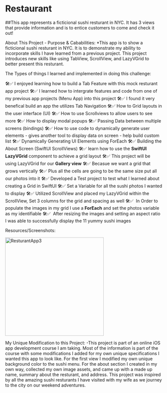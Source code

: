 # Restaurant

##This app represents a ficticional sushi resturant in NYC. It has 3 views that provide information and is to entice customers to come and check it out!

About This Project - Purpose & Cababilities: *This app is to show a ficticional sushi resturant in NYC. It is to demonstrate my ability to incorporate skills I have learned from a previous project. This project introduces new skills like using TabView, ScrollView, and LazyVGrid to better present this resturant. 

The Types of things I learned and implemented in doing this challenge: 

🛠️✅ I enjoyed learning how to build a Tab Feature with this mock resturant app project
🛠️✅ I learned how to intergrate features and code from one of my previous app projects (Menu App) into this project
🛠️✅ I found it very benefical build an app the utilizes Tab Navigation
🛠️✅ How to Grid layouts in the user interface (UI)
🛠️✅ How to use Scrollviews to allow users to see more
🛠️✅ How to display modal popups
🛠️✅ Passing Data between multiple screens (bindings)
🛠️✅ How to use code to dynamically generate user elements
    - gives another tool to display data on screen
    - help build custom list
🛠️✅ Dynamically Generating UI Elements using ForEach
🛠️✅ Building the About Screen (SwiftUI ScrollViews)
🛠️✅ learn how to use the **SwiftUI LazyVGrid** component to achieve a grid layout
🛠️✅ This project will be using LazyVGrid for our **Gallery view**
🛠️✅ Becasue we want a grid that grows vertically
🛠️✅ Plus all the cells are going to be the same size put all our photos into it
🛠️✅ Developed a Test project to test what I learned about creating a Grid in SwiftUI
🛠️✅ Set a Variable for all the sushi photos I wanted to display 
🛠️✅ Utilized ScrollView and placed my LazyVGrid within the ScrollView, Set 3 columns for the grid and spacing as well
🛠️✅  In Order to populate the images in my grid I use a **ForEach** and set the photos variable as my identifiable
🛠️✅  After resizing the images and setting an aspect ratio I was able to successfully display the 11 yummy sushi images


Resources/Screenshots:

<img width="316" alt="ResturantApp3" src="https://github.com/user-attachments/assets/3501ca16-53f9-420d-9c61-7074a830f2df">

My Unique Modification to this Project:
-This project is part of an online iOS app development course I am taking. Most of the information is part of the course with some modifications I added for my own unique specifications I wanted this app to look like. For the first view I modified my own unique background color to the sushi menu. For the about section I created in my own way, collected my own image assets, and came up with a made up name, summary about the resturant, and address. This project was inspired by all the amazing sushi resturants I have visited with my wife as we journey to the city on our weekend adventures. 
